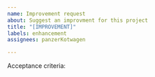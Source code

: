 ```yaml
---
name: Improvement request
about: Suggest an improvment for this project
title: "[IMPROVEMENT]"
labels: enhancement
assignees: panzerKotwagen

---
```


Acceptance criteria:
